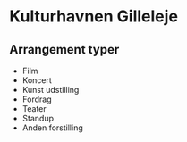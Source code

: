 # Kulturhavnen Gilleleje



## Arrangement typer
- Film
- Koncert
- Kunst udstilling
- Fordrag
- Teater
- Standup
- Anden forstilling